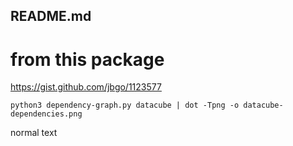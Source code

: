 ## README.md
# from this package

https://gist.github.com/jbgo/1123577

```
python3 dependency-graph.py datacube | dot -Tpng -o datacube-dependencies.png
```

normal text
